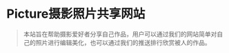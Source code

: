 #         	    Picture摄影照片共享网站

> ​	本站旨在帮助摄影爱好者分享自己作品，用户可以通过我们的网站简单对自己的照片进行编辑美化，也可以通过我们的推送排行欣赏被人的作品。

